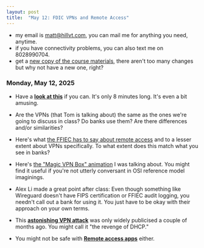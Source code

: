 ```yaml
---
layout: post
title:  "May 12: FDIC VPNs and Remote Access"
---
```


- my email is matt@hillvt.com, you can mail me for anything you need, anytime.
- if you have connectivity problems, you can also text me on 8028990704.
- get a [new copy of the course materials](http://class.hillvt.com/assets/FDIC-VPNRA-20250418.pptx), there aren't too many changes but why not have a new one, right?

### Monday, May 12, 2025
- Have a [**look at this**](https://www.youtube.com/watch?v=WVDQEoe6ZWY) if you can. It's only 8 minutes long. It's even a bit amusing.
- Are the VPNs (that Tom is talking about) the same as the ones we're going to discuss in class? Do banks use them? Are there differences and/or similarities?
- Here's what [the FFIEC has to say about remote access](https://ithandbook.ffiec.gov/it-booklets/information-security/ii-information-security-program-management/iic-risk-mitigation/iic15-logical-security/iic15-c-remote-access/) and to a lesser extent about VPNs specifically. To what extent does this match what you see in banks?

- Here's [the "Magic VPN Box" animation](https://boingit.com/fdic/fdic-vpn/MagicVPNs.mp4) I was talking about. You might find it useful if you're not utterly conversant in OSI reference model imaginings.

- Alex Li made a great point after class: Even though something like Wireguard doesn't have FIPS certification or FFIEC audit logging, you needn't call out a bank for using it. You just have to be okay with their approach on your own terms.

- This [**astonishing VPN attack**](https://arstechnica.com/security/2024/05/novel-attack-against-virtually-all-vpn-apps-neuters-their-entire-purpose/) was only widely publicised a couple of months ago. You might call it "the revenge of DHCP."

- You might not be safe with [**Remote access apps**](https://www.theregister.com/2024/06/28/teamviewer_network_breach/?td=keepreading) either.
